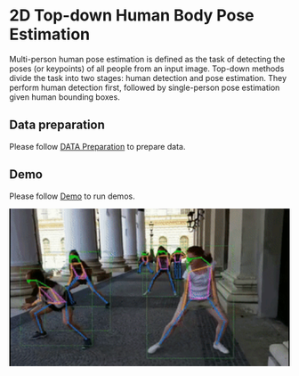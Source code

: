 # 2D Top-down Human Body Pose Estimation

Multi-person human pose estimation is defined as the task of detecting the poses (or keypoints) of all people from an input image.
Top-down methods divide the task into two stages: human detection and pose estimation.
They perform human detection first, followed by single-person pose estimation given human bounding boxes.

## Data preparation

Please follow [DATA Preparation](/docs/tasks/2d_body_keypoint.md) to prepare data.

## Demo

Please follow [Demo](/demo/2d_human_pose_demo.md#2d-human-pose-demo) to run demos.

<img src="demo/resources/demo_coco.gif" width="600px" alt>
